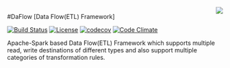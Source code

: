<img src="https://github.com/abhioncbr/DaFlow/raw/develop/DaFlow.png" align="right">

#DaFlow [Data Flow(ETL) Framework]

[![Build Status](https://travis-ci.org/abhioncbr/DaFlow.svg?branch=master)](https://travis-ci.org/abhioncbr/DaFlow/)
[![License](https://img.shields.io/:license-Apache%202-blue.svg)](https://www.apache.org/licenses/LICENSE-2.0.txt)
[![codecov](https://codecov.io/gh/abhioncbr/DaFlow/branch/master/graph/badge.svg)](https://codecov.io/gh/abhioncbr/DaFlow)
[![Code Climate](https://codeclimate.com/github/codeclimate/codeclimate/badges/gpa.svg)](https://codeclimate.com/github/abhioncbr/DaFlow)

Apache-Spark based Data Flow(ETL) Framework which supports multiple read, write destinations of different types and also support multiple categories of transformation rules.  